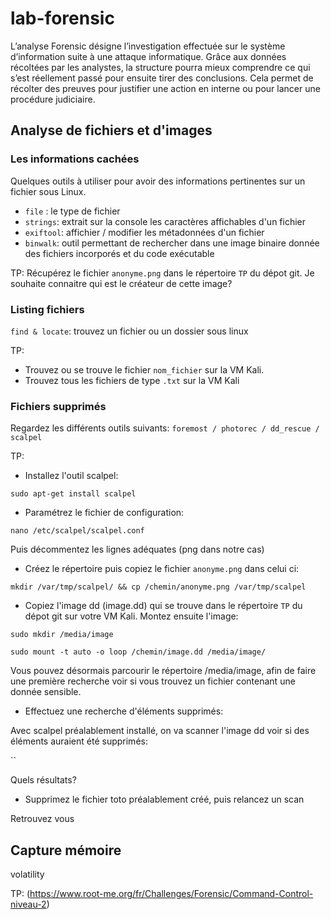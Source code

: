 # lab-forensic

L’analyse Forensic désigne l’investigation effectuée sur le système d’information suite à une attaque informatique. Grâce aux données récoltées par les analystes, la structure pourra mieux comprendre ce qui s’est réellement passé pour ensuite tirer des conclusions. Cela permet de récolter des preuves pour justifier une action en interne ou pour lancer une procédure judiciaire.

## Analyse de fichiers et d'images

### Les informations cachées

Quelques outils à utiliser pour avoir des informations pertinentes sur un fichier sous Linux.

* `file` : le type de fichier
* `strings`: extrait sur la console les caractères affichables d'un fichier
* `exiftool`: affichier / modifier les métadonnées d'un fichier
* `binwalk`: outil permettant de rechercher dans une image binaire donnée des fichiers incorporés et du code exécutable

TP:
Récupérez le fichier `anonyme.png` dans le répertoire `TP` du dépot git. Je souhaite connaitre qui est le créateur de cette image?

### Listing fichiers

`find & locate`: trouvez un fichier ou un dossier sous linux

TP:
* Trouvez ou se trouve le fichier `nom_fichier` sur la VM Kali.
* Trouvez tous les fichiers de type `.txt` sur la VM Kali

### Fichiers supprimés

Regardez les différents outils suivants:
`foremost / photorec / dd_rescue / scalpel`

TP: 

* Installez l'outil scalpel:

`sudo apt-get install scalpel`
  
* Paramétrez le fichier de configuration:

`nano /etc/scalpel/scalpel.conf`

Puis décommentez les lignes adéquates (png dans notre cas)

* Créez le répertoire puis copiez le fichier `anonyme.png` dans celui ci:

`mkdir /var/tmp/scalpel/ && cp /chemin/anonyme.png /var/tmp/scalpel`

* Copiez l'image dd (image.dd) qui se trouve dans le répertoire `TP` du dépot git sur votre VM Kali. Montez ensuite l'image:

`sudo mkdir /media/image`

`sudo mount -t auto -o loop /chemin/image.dd /media/image/`

Vous pouvez désormais parcourir le répertoire /media/image, afin de faire une première recherche voir si vous trouvez un fichier contenant une donnée sensible.

* Effectuez une recherche d'éléments supprimés:

Avec scalpel préalablement installé, on va scanner l'image dd voir si des éléments auraient été supprimés:

``

Quels résultats?

* Supprimez le fichier toto préalablement créé, puis relancez un scan

Retrouvez vous


## Capture mémoire

volatility

TP: (https://www.root-me.org/fr/Challenges/Forensic/Command-Control-niveau-2)





